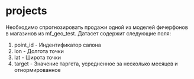 # projects
Необходимо спрогнозировать продажи одной из моделей фичерфонов в магазинов из mf_geo_test.
Датасет содержит следующие поля:

1. point_id - Индентификатор салона
2. lon - Долгота точки
3. lat - Широта точки
4. target - Значение таргета, усредненное за несколько месяцев и отнормированное
